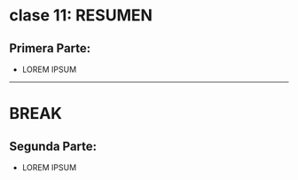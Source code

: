 # clase 11: RESUMEN

## Primera Parte: 

- LOREM IPSUM

---
# BREAK

## Segunda Parte:

- LOREM IPSUM
